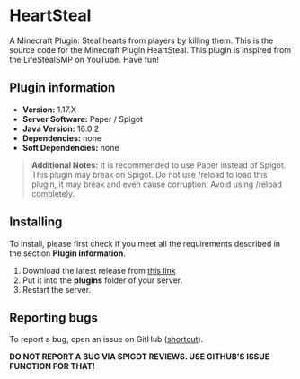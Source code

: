 # HeartSteal

A Minecraft Plugin: Steal hearts from players by killing them. This is the source code for the Minecraft Plugin
HeartSteal. This plugin is inspired from the LifeStealSMP on YouTube. Have fun!

## Plugin information

- **Version:** 1.17.X
- **Server Software:** Paper / Spigot
- **Java Version:** 16.0.2
- **Dependencies:** none
- **Soft Dependencies:** none

> **Additional Notes:**
> It is recommended to use Paper instead of Spigot. This plugin may break on Spigot.
> Do not use /reload to load this plugin, it may break and even cause corruption! Avoid using /reload completely.

## Installing

To install, please first check if you meet all the requirements described in the section **Plugin information**.

1. Download the latest release from [this link](https://github.com/sinjs/heartsteal/releases/)
2. Put it into the **plugins** folder of your server.
3. Restart the server.

## Reporting bugs

To report a bug, open an issue on GitHub ([shortcut](https://github.com/sinjs/heartsteal/issues/new)).

**DO NOT REPORT A BUG VIA SPIGOT REVIEWS. USE GITHUB'S ISSUE FUNCTION FOR THAT!**
